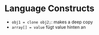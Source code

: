 # Language Constructs
- `obj1 = clone obj2;`: makes a deep copy
- `array[] = value` fügt value hinten an